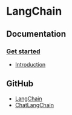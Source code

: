 # LangChain

## Documentation
### [Get started](https://python.langchain.com/docs/get_started)
* [Introduction](https://python.langchain.com/docs/get_started/introduction)

## GitHub

* [LangChain](https://github.com/hwchase17/langchain)
* [ChatLangChain](https://github.com/hwchase17/chat-langchain)
